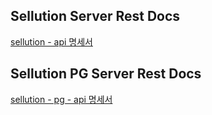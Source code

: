 ## Sellution Server Rest Docs 
[sellution - api 명세서](backend/server/src/main/resources/static/index.html)

## Sellution PG Server Rest Docs 
[sellution - pg - api 명세서](backendPg/pgserver/src/main/resources/static/index.html)
